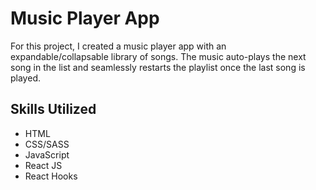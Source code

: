 # Music Player App
For this project, I created a music player app with an expandable/collapsable library of songs. The music auto-plays the next song in the list and seamlessly restarts the playlist once the last song is played.

## Skills Utilized
* HTML
* CSS/SASS
* JavaScript
* React JS
* React Hooks
